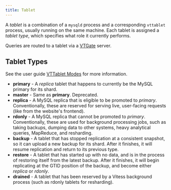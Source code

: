 ```yaml
---
title: Tablet
---
```


A *tablet* is a combination of a `mysqld` process and a corresponding `vttablet` process, usually running on the same machine. Each tablet is assigned a *tablet type*, which specifies what role it currently performs.

Queries are routed to a tablet via a [VTGate](../vtgate) server.

## Tablet Types

See the user guide [VTTablet Modes](../../user-guides/vttablet-modes) for more information.

* **primary** - A *replica* tablet that happens to currently be the MySQL primary for its shard.
* **master** - Same as **primary**. Deprecated.
* **replica** - A MySQL replica that is eligible to be promoted to *primary*. Conventionally, these are reserved for serving live, user-facing requests (like from the website's frontend).
* **rdonly** - A MySQL replica that cannot be promoted to *primary*. Conventionally, these are used for background processing jobs, such as taking backups, dumping data to other systems, heavy analytical queries, MapReduce, and resharding.
* **backup** - A tablet that has stopped replication at a consistent snapshot, so it can upload a new backup for its shard. After it finishes, it will resume replication and return to its previous type.
* **restore** - A tablet that has started up with no data, and is in the process of restoring itself from the latest backup. After it finishes, it will begin replicating at the GTID position of the backup, and become either *replica* or *rdonly*.
* **drained** - A tablet that has been reserved by a Vitess background process (such as rdonly tablets for resharding).

